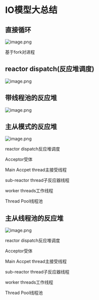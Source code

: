 # IO模型大总结

## 直接循环

![image.png](http://ww1.sinaimg.cn/large/006Uqzbtly1gfjovmg2jmj30vv0h3dkv.jpg)

基于fork对进程

## **reactor dispatch(反应堆调度)**

![image.png](http://ww1.sinaimg.cn/large/006Uqzbtly1gfjp3ap54rj30sy0i2dlb.jpg)

## **带线程池的反应堆**

![image.png](http://ww1.sinaimg.cn/large/006Uqzbtly1gfjp7papk3j30lj0ikwjs.jpg)



## **主从模式的反应堆**

![image.png](http://ww1.sinaimg.cn/large/006Uqzbtly1gfjpc7aewlj30k00ietg2.jpg)

reactor dispatch反应堆调度

Acceptor受体

Main Accpet thread主接受线程

sub-reactor thread子反应器线程

worker threads工作线程

Thread Pool线程池

## **主从线程池的反应堆**

![image.png](http://ww1.sinaimg.cn/large/006Uqzbtly1gfjpgdcgcfj30cq0ik0z5.jpg)

reactor dispatch反应堆调度

Acceptor受体

Main Accpet thread主接受线程

sub-reactor thread子反应器线程

worker threads工作线程

Thread Pool线程池




